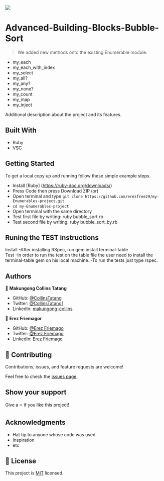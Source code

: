 ![](https://img.shields.io/badge/Microverse-blueviolet)

# Advanced-Building-Blocks-Bubble-Sort


> We added new methods onto the existing Enumerable module.
- my_each
- my_each_with_index
- my_select 
- my_all?
- my_any?
- my_none?
- my_count
- my_map
- my_inject



Additional description about the project and its features.

## Built With

- Ruby
- VSC


## Getting Started

To get a local copy up and running follow these simple example steps.

- Install [Ruby] (https://ruby-doc.org/downloads/)
- Press Code then press Download ZIP (or)
- Open terminal and type `git clone https://github.com/erezfree29/my-Enumerables-project.git`
- `cd my-Enumerables-project`
- Open terminal with the same directory
- Test first file by writing: ruby bubble_sort.rb
- Test second file by writing: ruby bubble_sort_by.rb

## Runing the TEST instructions
 Install
-After installing RSpec, run gem install terminal-table  
 Test
-In order to run the test on the table file the user need to install the terminal-table gem on his local machine.
-To run the tests just type rspec.

## Authors

👤 **Makungong Collins Tatang**

- GitHub: [@CollinsTatang](https://github.com/CollinsTatang)
- Twitter: [@CollinsTatang1](https://twitter.com/CollinsTatang1)
- LinkedIn: [makungong-collins](https://www.linkedin.com/in/makungong-collins-b43260190/)

👤 **Erez Friemagor**

- GitHub: [@Erez Friemago](https://github.com/erezfree29)
- Twitter: [@Erez Friemago](https://twitter.com/friemagor )
- LinkedIn: [Erez Friemago]( https://www.linkedin.com/in/erez-friemagor-3b0bab145/ )

## 🤝 Contributing

Contributions, issues, and feature requests are welcome!

Feel free to check the [issues page](https://github.com/erezfree29/my-Enumerables-project/issues/3#issue-807702358).

## Show your support

Give a ⭐️ if you like this project!

## Acknowledgments

- Hat tip to anyone whose code was used
- Inspiration
- etc

## 📝 License

This project is [MIT](lic.url) licensed.
